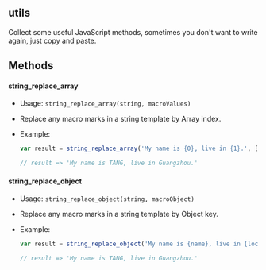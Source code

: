 ## utils

Collect some useful JavaScript methods, sometimes you don't want to write again, just copy and paste.


## Methods

#### string_replace_array

* Usage: `string_replace_array(string, macroValues)`

* Replace any macro marks in a string template by Array index.

* Example:
	```javascript
	var result = string_replace_array('My name is {0}, live in {1}.', ['TANG', 'Guangzhou']);

	// result => 'My name is TANG, live in Guangzhou.'
	```

#### string_replace_object

* Usage: `string_replace_object(string, macroObject)`

* Replace any macro marks in a string template by Object key.

* Example:
	```javascript
	var result = string_replace_object('My name is {name}, live in {loc}.', { name: 'TANG', loc: 'Guangzhou' });

	// result => 'My name is TANG, live in Guangzhou.'
	```

